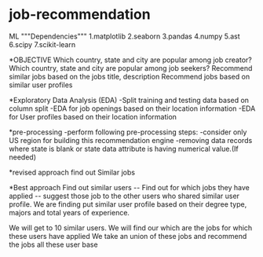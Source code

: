 # job-recommendation
ML
"""Dependencies"""
1.matplotlib
2.seaborn
3.pandas
4.numpy
5.ast
6.scipy
7.scikit-learn

*OBJECTIVE
Which country, state and city are popular among job creator?
Which country, state and city are popular among job seekers?
Recommend similar jobs based on the jobs title, description
Recommend jobs based on similar user profiles


*Exploratory Data Analysis (EDA)
-Split training and testing data based on column split
-EDA for job openings based on their location information
-EDA for User profiles based on their location information

*pre-processing
-perform following pre-processing steps:
-consider only US region for building this recommendation engine
-removing data records where state is blank or state data attribute is having numerical value.(If needed)


*revised approach
find out Similar jobs


*Best approach
Find out similar users -- Find out for which jobs they have applied -- suggest those job to the other users who shared similar user profile.
We are finding put similar user profile based on their degree type, majors and total years of experience.

We will get to 10 similar users.
We will find our which are the jobs for which these users have applied
We take an union of these jobs and recommend the jobs all these user base
